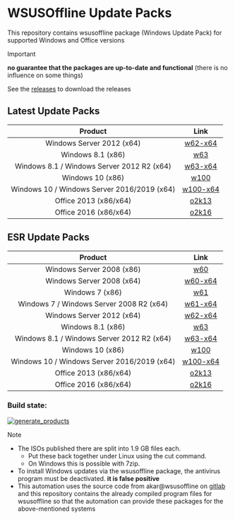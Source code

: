 # WSUSOffline Update Packs
This repository contains wsusoffline package (Windows Update Pack) for supported Windows and Office versions

> [!IMPORTANT]
> **no guarantee that the packages are up-to-date and functional**
> (there is no influence on some things)

See the [releases](https://github.com/LizenzFass78851/wsusofflineupdatepacks/releases) to download the releases

## Latest Update Packs
| Product | Link |
|:------------------:|:--------------:|
| Windows Server 2012 (x64) | [w62-x64](https://github.com/LizenzFass78851/wsusofflineupdatepacks/releases/tag/latest-w62-x64) |
| Windows 8.1 (x86) | [w63](https://github.com/LizenzFass78851/wsusofflineupdatepacks/releases/tag/latest-w63) |
| Windows 8.1 / Windows Server 2012 R2 (x64) | [w63-x64](https://github.com/LizenzFass78851/wsusofflineupdatepacks/releases/tag/latest-w63-x64) |
| Windows 10 (x86) | [w100](https://github.com/LizenzFass78851/wsusofflineupdatepacks/releases/tag/latest-w100) |
| Windows 10 / Windows Server 2016/2019 (x64) | [w100-x64](https://github.com/LizenzFass78851/wsusofflineupdatepacks/releases/tag/latest-w100-x64) |
| Office 2013 (x86/x64) | [o2k13](https://github.com/LizenzFass78851/wsusofflineupdatepacks/releases/tag/latest-o2k13) |
| Office 2016 (x86/x64) | [o2k16](https://github.com/LizenzFass78851/wsusofflineupdatepacks/releases/tag/latest-o2k16) |

## ESR Update Packs
| Product | Link |
|:------------------:|:--------------:|
| Windows Server 2008 (x86) | [w60](https://github.com/LizenzFass78851/wsusofflineupdatepacks/releases/tag/esr-w60) |
| Windows Server 2008 (x64) | [w60-x64](https://github.com/LizenzFass78851/wsusofflineupdatepacks/releases/tag/esr-w60-x64) |
| Windows 7 (x86) | [w61](https://github.com/LizenzFass78851/wsusofflineupdatepacks/releases/tag/esr-w61) |
| Windows 7 / Windows Server 2008 R2 (x64) | [w61-x64](https://github.com/LizenzFass78851/wsusofflineupdatepacks/releases/tag/esr-w61-x64) |
| Windows Server 2012 (x64) | [w62-x64](https://github.com/LizenzFass78851/wsusofflineupdatepacks/releases/tag/esr-w62-x64) |
| Windows 8.1 (x86) | [w63](https://github.com/LizenzFass78851/wsusofflineupdatepacks/releases/tag/esr-w63) |
| Windows 8.1 / Windows Server 2012 R2 (x64) | [w63-x64](https://github.com/LizenzFass78851/wsusofflineupdatepacks/releases/tag/esr-w63-x64) |
| Windows 10 (x86) | [w100](https://github.com/LizenzFass78851/wsusofflineupdatepacks/releases/tag/esr-w100) |
| Windows 10 / Windows Server 2016/2019 (x64) | [w100-x64](https://github.com/LizenzFass78851/wsusofflineupdatepacks/releases/tag/esr-w100-x64) |
| Office 2013 (x86/x64) | [o2k13](https://github.com/LizenzFass78851/wsusofflineupdatepacks/releases/tag/esr-o2k13) |
| Office 2016 (x86/x64) | [o2k16](https://github.com/LizenzFass78851/wsusofflineupdatepacks/releases/tag/esr-o2k16) |

### Build state: 
[![generate_products](https://github.com/LizenzFass78851/wsusofflineupdatepacks/actions/workflows/generate_products.yml/badge.svg?branch=main)](https://github.com/LizenzFass78851/wsusofflineupdatepacks/actions/workflows/generate_products.yml)

> [!NOTE]
> - The ISOs published there are split into 1.9 GB files each.
>   - Put these back together under Linux using the cut command.
>   - On Windows this is possible with 7zip.
> - To install Windows updates via the wsusoffline package, the antivirus program must be deactivated. **it is false positive**
> - This automation uses the source code from akar@wsusoffline on [gitlab](https://gitlab.com/wsusoffline/wsusoffline) and this repository contains the already compiled program files for wsusoffline so that the automation can provide these packages for the above-mentioned systems
